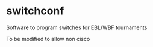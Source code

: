 # switchconf
Software to program switches for EBL/WBF tournaments

To be modified to allow non cisco
